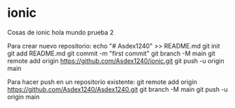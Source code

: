 # ionic
Cosas de ionic
hola mundo
prueba 2

Para crear nuevo repositorio:
echo "# Asdex1240" >> README.md
git init
git add README.md
git commit -m "first commit"
git branch -M main
git remote add origin https://github.com/Asdex1240/ionic.git
git push -u origin main

Para hacer push en un repositorio existente:
git remote add origin https://github.com/Asdex1240/Asdex1240.git
git branch -M main
git push -u origin main